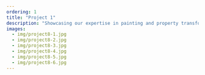 ```yaml
---
ordering: 1
title: "Project 1"
description: "Showcasing our expertise in painting and property transformation."
images:
  - img/project8-1.jpg
  - img/project8-2.jpg
  - img/project8-3.jpg
  - img/project8-4.jpg
  - img/project8-5.jpg
  - img/project8-6.jpg
---
```

